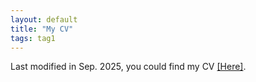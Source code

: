 ```yaml
---
layout: default
title: "My CV"
tags: tag1 
---
```



Last modified in Sep. 2025, you could find my CV [\[Here\]](http://ashbringer0926.github.io/Publications/Yukun_Jiang_CV_202509.pdf).
